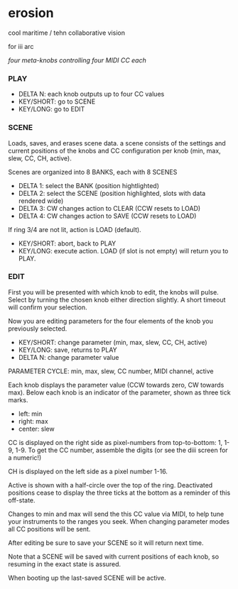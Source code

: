 # erosion

cool maritime / tehn collaborative vision

for iii arc

_four meta-knobs controlling four MIDI CC each_

### PLAY

- DELTA N: each knob outputs up to four CC values
- KEY/SHORT: go to SCENE
- KEY/LONG: go to EDIT

### SCENE

Loads, saves, and erases scene data. a scene consists of the settings and current positions of the knobs and CC configuration per knob (min, max, slew, CC, CH, active).

Scenes are organized into 8 BANKS, each with 8 SCENES

- DELTA 1: select the BANK (position hightlighted)
- DELTA 2: select the SCENE (position highlighted, slots with data rendered wide)
- DELTA 3: CW changes action to CLEAR (CCW resets to LOAD)
- DELTA 4: CW changes action to SAVE (CCW resets to LOAD)

If ring 3/4 are not lit, action is LOAD (default).

- KEY/SHORT: abort, back to PLAY
- KEY/LONG: execute action. LOAD (if slot is not empty) will return you to PLAY.

### EDIT

First you will be presented with which knob to edit, the knobs will pulse. Select by turning the chosen knob either direction slightly. A short timeout will confirm your selection.

Now you are editing parameters for the four elements of the knob you previously selected.

- KEY/SHORT: change parameter (min, max, slew, CC, CH, active)
- KEY/LONG: save, returns to PLAY
- DELTA N: change parameter value

PARAMETER CYCLE: min, max, slew, CC number, MIDI channel, active

Each knob displays the parameter value (CCW towards zero, CW towards max). Below each knob is an indicator of the parameter, shown as three tick marks.

- left: min
- right: max
- center: slew

CC is displayed on the right side as pixel-numbers from top-to-bottom: 1, 1-9, 1-9. To get the CC number, assemble the digits (or see the diii screen for a numeric!)

CH is displayed on the left side as a pixel number 1-16.

Active is shown with a half-circle over the top of the ring. Deactivated positions cease to display the three ticks at the bottom as a reminder of this off-state.

Changes to min and max will send the this CC value via MIDI, to help tune your instruments to the ranges you seek. When changing parameter modes all CC positions will be sent.

After editing be sure to save your SCENE so it will return next time.

Note that a SCENE will be saved with current positions of each knob, so resuming in the exact state is assured.

When booting up the last-saved SCENE will be active.
